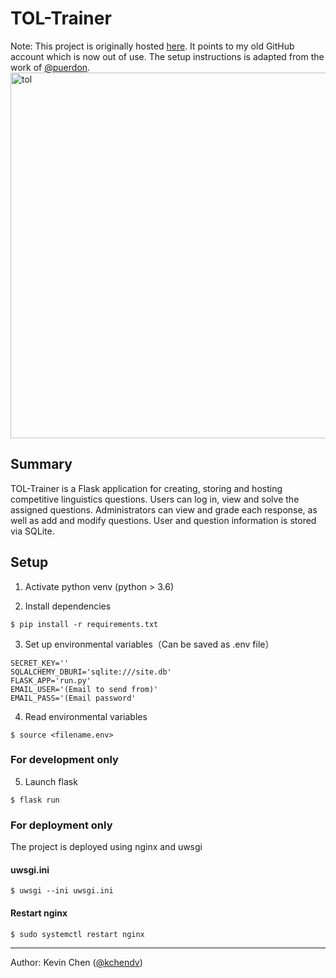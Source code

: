 # TOL-Trainer
Note: This project is originally hosted [here](https://github.com/IOLTaiwan/TOL_Trainer). It points to my old GitHub account which is now out of use. The setup instructions is adapted from the work of [@puerdon](https://github.com/puerdon).
<img width="585" alt="tol" src="https://github.com/kchendv/TOL-trainer/assets/74445110/0f181d7b-84ff-4009-82a4-ae6ef0984130">

## Summary
TOL-Trainer is a Flask application for creating, storing and hosting competitive linguistics questions. Users can log in, view and solve the assigned questions. Administrators can view and grade each response, as well as add and modify questions. User and question information is stored via SQLite.

## Setup
1. Activate python venv (python > 3.6)

2. Install dependencies
```
$ pip install -r requirements.txt
```

3. Set up environmental variables（Can be saved as .env file）
```
SECRET_KEY=''
SQLALCHEMY_DBURI='sqlite:///site.db'
FLASK_APP='run.py'
EMAIL_USER='(Email to send from)'
EMAIL_PASS='(Email password'
```

4. Read environmental variables
```
$ source <filename.env>
```

### For development only

5. Launch flask
```
$ flask run
```

### For deployment only

The project is deployed using nginx and uwsgi

#### uwsgi.ini

```
$ uwsgi --ini uwsgi.ini
```


#### Restart nginx
```
$ sudo systemctl restart nginx
```
---
Author: Kevin Chen ([@kchendv](https://github.com/kchendv))
